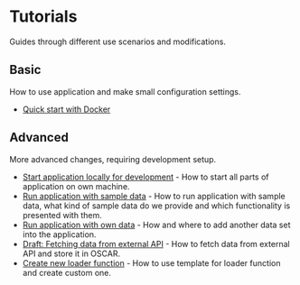 # Tutorials

Guides through different use scenarios and modifications.

## Basic

How to use application and make small configuration settings.

- [Quick start with Docker](./quick-start.md)

## Advanced

More advanced changes, requiring development setup.

- [Start application locally for development](./advanced/start-application-locally-for-development.md) - How to start all parts of application on own machine.
- [Run application with sample data](./advanced/run-application-with-sample-data.md) - How to run application with sample data, what kind of sample data do we provide and which functionality is presented with them.
- [Run application with own data](./advanced/run-application-with-own-data.md) - How and where to add another data set into the application.
- [Draft: Fetching data from external API](./advanced/fetching-data-from-external-api) - How to fetch data from external API and store it in OSCAR.
- [Create new loader function](./advanced/create-new-loader-function-from-template.md) - How to use template for loader function and create custom one.
